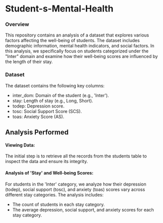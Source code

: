# Student-s-Mental-Health
### Overview
This repository contains an analysis of a dataset that explores various factors affecting the well-being of students. The dataset includes demographic information, mental health indicators, and social factors. In this analysis, we specifically focus on students categorized under the "Inter" domain and examine how their well-being scores are influenced by the length of their stay.
### Dataset
The dataset contains the following key columns:
- inter_dom: Domain of the student (e.g., 'Inter').
- stay: Length of stay (e.g., Long, Short).
- todep: Depression score.
- tosc: Social Support Score (SCS).
- toas: Anxiety Score (AS).
## Analysis Performed
#### Viewing Data:
The initial step is to retrieve all the records from the students table to inspect the data and ensure its integrity.

#### Analysis of 'Stay' and Well-being Scores:
For students in the 'Inter' category, we analyze how their depression (todep), social support (tosc), and anxiety (toas) scores vary across different stay categories. The analysis includes:
- The count of students in each stay category.
- The average depression, social support, and anxiety scores for each stay category.
